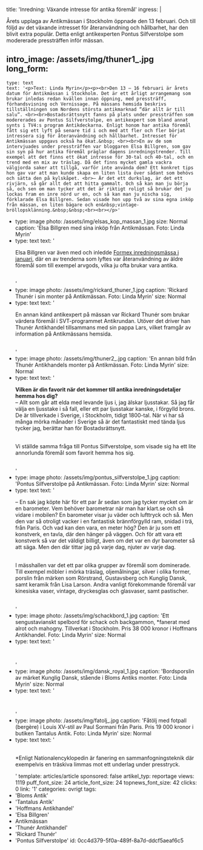 title: 'Inredning: Växande intresse för antika föremål'
ingress: |
  <p>Årets upplaga av Antikmässan i Stockholm öppnade den 13 februari. Och till följd av det växande intresset för återanvändning och hållbarhet, har den blivit extra populär. Detta enligt antikexperten Pontus Silfverstolpe som modererade pressträffen inför mässan.
  </p>
  
intro_image: /assets/img/thuner1_.jpg
long_form:
  -
    type: text
    text: '<p>Text: Linda Myrin</p><p><br>Den 13 – 16 februari är årets datum för Antikmässan i Stockholm. Det är ett årligt arrangemang som brukar inledas redan kvällen innan öppning, med pressträff, förhandsvisning och Vernissage. På mässans hemsida beskrivs tillställningen som Nordens största antikmarknad “där allt är till salu”. <br><br>Bostadsrättsnytt fanns på plats under pressträffen som modererades av Pontus Silfverstolpe, en antikexpert som bland annat synts i TV4:s program Antikdeckarna. Enligt honom har antika föremål fått sig ett lyft på senare tid i och med att fler och fler börjat intressera sig för återanvändning och hållbarhet. Intresset för Antikmässan uppgavs också ha ökat.&nbsp; <br><br>En av de som intervjuades under pressträffen var bloggaren Elsa Billgren, som gav sin syn på hur antika föremål präglar dagens inredningstrender. Till exempel att det finns ett ökat intresse för 30-tal och 40-tal, och en trend med en mix av träslag. Då det finns mycket gamla vackra välgjorda saker att tillgå, varför inte använda dem? Ett konkret tips hon gav var att man kunde skapa en liten lista över sådant som behövs och sätta den på kylskåpet. <br>– Är det ett durkslag, är det ett rivjärn, så går allt det att hitta gammalt. Och så kan man ju börja så, och sen om man tycker att det är riktigt roligt så brukar det ju lockas fram en inre nörd ur en, och så kan man ju nischa sig, förklarade Elsa Billgren. Sedan visade hon upp två av sina egna inköp från mässan, en liten bägare och en&nbsp;vintage-bröllopsklänning.&nbsp;&nbsp;<br><br></p>'
  -
    type: image
    photo: /assets/img/elsas_kop_massan_1.jpg
    size: Normal
    caption: 'Elsa Billgren med sina inköp från Antikmässan. Foto: Linda Myrin'
  -
    type: text
    text: '<p>Elsa Billgren var även med och inledde <a href="https://bostadsrattsnytt.se/nyheter/ovrigt/2020-01-17-inredningsspecial-trendspaning-fran-formex-maessan">Formex inredningsmässa i januari</a>, där en av trenderna som lyftes var återanvändning av äldre föremål som till exempel arvgods, vilka ju ofta brukar vara antika.&nbsp;&nbsp;<br><br></p>'
  -
    type: image
    photo: /assets/img/rickard_thuner_1.jpg
    caption: 'Rickard Thunér i sin monter på Antikmässan. Foto: Linda Myrin'
    size: Normal
  -
    type: text
    text: '<p>En annan känd antikexpert på mässan var Rickard Thunér som brukar värdera föremål i SVT-programmet Antikrundan. Utöver det driver han Thunér Antikhandel tillsammans med sin pappa Lars, vilket framgår av information på Antikmässans hemsida. <br><br></p>'
  -
    type: image
    photo: /assets/img/thuner2_.jpg
    caption: 'En annan bild från Thunér Antikhandels monter på Antikmässan. Foto: Linda Myrin'
    size: Normal
  -
    type: text
    text: '<p><b>Vilken är din favorit när det kommer till antika inredningsdetaljer hemma hos dig?&nbsp;<br></b>– Allt som går att elda med levande ljus i, jag älskar ljusstakar. Så jag får välja en ljusstake i så fall, eller ett par ljusstakar kanske, i förgylld brons. De är tillverkade i Sverige, i Stockholm, tidigt 1800-tal. När vi har så många mörka månader i Sverige så är det fantastiskt med tända ljus tycker jag, berättar han för Bostadsrättsnytt.&nbsp;&nbsp;<br><br></p><p>Vi ställde samma fråga till Pontus Silfverstolpe, som visade sig ha ett lite annorlunda föremål som favorit hemma hos sig. <br><br></p>'
  -
    type: image
    photo: /assets/img/pontus_silfverstolpe_1.jpg
    caption: 'Pontus Silfverstolpe på Antikmässan. Foto: Linda Myrin'
    size: Normal
  -
    type: text
    text: '<p>– En sak jag köpte här för ett par år sedan som jag tycker mycket om är en barometer. Vem behöver barometrar när man har klart.se och så vidare i mobilen? En barometer visar ju väder och lufttryck och så. Men den var så otroligt vacker i en fantastisk brännförgylld ram, snidad i trä, från Paris. Och vad kan den vara, en meter hög? Den är ju som ett konstverk, en tavla, där den hänger på väggen. Och för att vara ett konstverk så var det väldigt billigt, även om det var en dyr barometer så att säga. Men den där tittar jag på varje dag, njuter av varje dag.&nbsp;<br><br></p><p>I mässhallen var det ett par olika grupper av föremål som dominerade. Till exempel möbler i mörka träslag, oljemålningar, silver i olika former, porslin från märken som Rörstrand, Gustavsberg och Kunglig Dansk, samt keramik från Lisa Larson. Andra vanligt förekommande föremål var kinesiska vaser,&nbsp;vintage, dryckesglas och glasvaser, samt pastischer.&nbsp; &nbsp;<br><br></p>'
  -
    type: image
    photo: /assets/img/schackbord_1.jpg
    caption: 'Ett sengustavianskt spelbord för schack och backgammon, *fanerat med alrot och mahogny. Tillverkat i Stockholm. Pris 38 000 kronor i Hoffmans Antikhandel. Foto: Linda Myrin'
    size: Normal
  -
    type: text
    text: '<p><br></p>'
  -
    type: image
    photo: /assets/img/dansk_royal_1.jpg
    caption: 'Bordsporslin av märket Kunglig Dansk, stående i Bloms Antiks monter. Foto: Linda Myrin'
    size: Normal
  -
    type: text
    text: '<p><br></p>'
  -
    type: image
    photo: /assets/img/fatolj_.jpg
    caption: 'Fåtölj med fotpall (bergère) i Louis XV-stil av Paul Sormani från Paris. Pris 19 000 kronor i butiken Tantalus Antik. Foto: Linda Myrin'
    size: Normal
  -
    type: text
    text: '<p><br>*Enligt Nationalencyklopedin är fanering en sammanfogningsteknik där exempelvis en träskiva limmas mot ett underlag under presstryck.&nbsp;&nbsp;</p>'
template: articles/article
sponsored: false
artikel_typ: reportage
views: 1119
puff_font_size: 24
article_font_size: 24
topnews_font_size: 42
clicks: 0
link: '1'
categories: ovrigt
tags:
  - 'Bloms Antik'
  - 'Tantalus Antik'
  - 'Hoffmans Antikhandel'
  - 'Elsa Billgren'
  - Antikmässan
  - 'Thunér Antikhandel'
  - 'Rickard Thunér'
  - 'Pontus Silfverstolpe'
id: 0cc4d379-5f0a-489f-8a7d-ddcf5aeaf6c5
